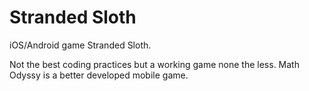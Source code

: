 # Stranded Sloth

iOS/Android game Stranded Sloth.

Not the best coding practices but a working game none the less. Math Odyssy is a better developed mobile game.
